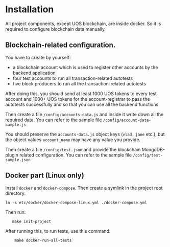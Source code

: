 # Installation

All project components, except UOS blockchain, are inside docker. So it is required to configure blockchain data
manually.

## Blockchain-related configuration.

You have to create by yourself:
* a blockchain account which is used to register other accounts by the backend application
* four test accounts to run all transaction-related autotests
* five block producers to run all the transaction-related autotests

After doing this, you should send at least 1000 UOS tokens to every test account and 1000+ UOS tokens for the account-registrar
to pass the autotests successfully and so that you can use all the backend functions. 

Then create a file `/config/accounts-data.js` and inside it write down all the required data. You can refer to the sample file
`/config/account-data-sample.js`

You should preserve the `accounts-data.js` object keys (`vlad,` `jane` etc.), but the object values `account_name` may have
any value you provide.

Then create a file `/config/test.json` and provide the blockchain MongoDB-plugin related configuration. You can refer to
the sample file `/config/test-sample.json`

## Docker part (Linux only)

Install `docker` and `docker-compose`. Then create a symlink in the project root directory:
```
ln -s etc/docker/docker-compose-linux.yml ./docker-compose.yml
```

Then run:

```
   make init-project
```

After running this, to run tests, use this command:

```
    make docker-run-all-tests
```
